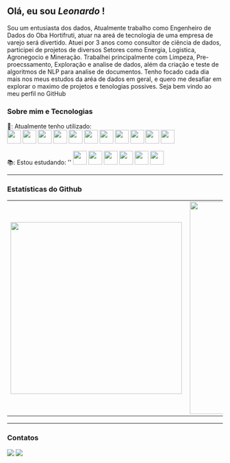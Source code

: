 ## Olá, eu sou *Leonardo* !

Sou um entusiasta dos dados, Atualmente trabalho como Engenheiro de Dados do Oba Hortifruti, atuar na areá de tecnologia de uma empresa de varejo será divertido.
Atuei por 3 anos como consultor de ciência de dados, participei de projetos de diversos Setores como Energia, Logistica, Agronegocio e Mineração.
Trabalhei principalmente com Limpeza, Pre-proecssamento, Exploração e analise de dados, além da criação e teste de algoritmos de NLP para analise de documentos.
Tenho focado cada dia mais nos meus estudos da aréa de dados em geral, e quero me desafiar em explorar o maximo de projetos e tenologias possives. Seja bem vindo ao meu perfil no GitHub

### Sobre mim e Tecnologias

🧰: Atualmente tenho utilizado:   
<img src="https://cdn.jsdelivr.net/gh/devicons/devicon/icons/python/python-original.svg" height="32"/>
<img src="https://cdn.jsdelivr.net/gh/devicons/devicon/icons/pandas/pandas-original-wordmark.svg" height="32"/>
<img src="https://cdn.jsdelivr.net/gh/devicons/devicon/icons/numpy/numpy-original-wordmark.svg" height="32"/>
<img src="https://cdn.jsdelivr.net/gh/devicons/devicon/icons/vscode/vscode-original-wordmark.svg" height="32"/> 
<img src="https://cdn.jsdelivr.net/gh/devicons/devicon/icons/git/git-original-wordmark.svg" height="32"/> 
<img src="https://cdn.jsdelivr.net/gh/devicons/devicon/icons/github/github-original-wordmark.svg" height="32"/>
<img src="https://cdn.jsdelivr.net/gh/devicons/devicon@latest/icons/googlecloud/googlecloud-original-wordmark.svg" height="32"/>
<img src="https://cdn.jsdelivr.net/gh/devicons/devicon@latest/icons/apacheairflow/apacheairflow-original-wordmark.svg" height="32"/>
<img src="https://cdn.jsdelivr.net/gh/devicons/devicon@latest/icons/mysql/mysql-original-wordmark.svg" height="32"/>
<img src="https://cdn.jsdelivr.net/gh/devicons/devicon@latest/icons/jupyter/jupyter-original-wordmark.svg" height="32"/>
<img src="https://cdn.jsdelivr.net/gh/devicons/devicon@latest/icons/pytest/pytest-original-wordmark.svg" height="32"/>




📚: Estou estudando:
''
<img src="https://cdn.jsdelivr.net/gh/devicons/devicon@latest/icons/apachespark/apachespark-original-wordmark.svg" height="32"/>
<img src="https://cdn.jsdelivr.net/gh/devicons/devicon/icons/azure/azure-original.svg" height="32"/>
<img src="https://cdn.jsdelivr.net/gh/devicons/devicon/icons/ansible/ansible-original-wordmark.svg" height="32"/>
<img src="https://cdn.jsdelivr.net/gh/devicons/devicon@latest/icons/apachekafka/apachekafka-original-wordmark.svg" height="32"/>
<img src="https://cdn.jsdelivr.net/gh/devicons/devicon@latest/icons/docker/docker-original-wordmark.svg" height="32"/>
<img src="https://cdn.jsdelivr.net/gh/devicons/devicon@latest/icons/hadoop/hadoop-original-wordmark.svg" height="32"/>

          
---

<!--
**LeoGrochoski/LeoGrochoski** is a ✨ _special_ ✨ repository because its `README.md` (this file) appears on your GitHub profile.
-->

### Estatísticas do Github

<center>
  <table>
    <tr>
        <td><img width="400px" align="left" src="https://github-readme-stats.vercel.app/api/top-langs/?username=LeoGrochoski&hide=html&layout=compact&theme=buefy" /></td>
        <td><img width="495px" align="left" src="https://github-readme-stats.vercel.app/api?username=LeoGrochoski&theme=buefy" /></td>
    </tr>   
  </table>
</center>  

---

### Contatos

<div>
<a href = "mailto:leogrochoski10@gmail.com"><img src="https://img.shields.io/badge/Gmail-D14836?style=for-the-badge&logo=gmail&logoColor=white" target="_blank"></a>
<a href="https://www.linkedin.com/in/leonardo-grochoski-2b908192/" target="_blank"><img src="https://img.shields.io/badge/-LinkedIn-%230077B5?style=for-the-badge&logo=linkedin&logoColor=white" target="_blank"></a>   
</div>


